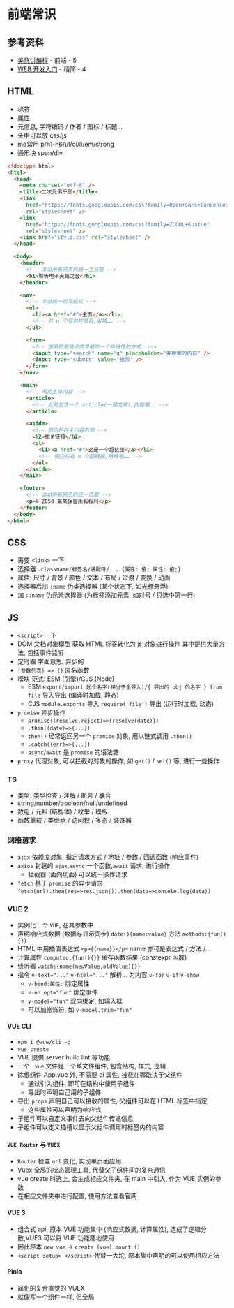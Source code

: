 # 前端常识

## 参考资料

* [吴悠讲编程](https://space.bilibili.com/482867012) - 前端 - 5
* [WEB 开发入门](https://developer.mozilla.org/zh-CN/docs/Learn_web_development/Core/Structuring_content/Basic_HTML_syntax) - 精简 - 4

## HTML

* 标签
* 属性
* 元信息, 字符编码 / 作者 / 图标 / 标题...
* 头中可以放 css/js
* md常用 p/h1-h6/ul/ol/li/em/strong
* 通用块 span/div

```html
<!doctype html>
<html>
  <head>
    <meta charset="utf-8" />
    <title>二次元俱乐部</title>
    <link
      href="https://fonts.googleapis.com/css?family=Open+Sans+Condensed:300|Sonsie+One"
      rel="stylesheet" />
    <link
      href="https://fonts.googleapis.com/css?family=ZCOOL+KuaiLe"
      rel="stylesheet" />
    <link href="style.css" rel="stylesheet" />
  </head>

  <body>
    <header>
      <!-- 本站所有网页的统一主标题 -->
      <h1>聆听电子天籁之音</h1>
    </header>

    <nav>
      <!-- 本站统一的导航栏 -->
      <ul>
        <li><a href="#">主页</a></li>
        <!-- 共 n 个导航栏项目,省略…… -->
      </ul>

      <form>
        <!-- 搜索栏是站点内导航的一个非线性的方式  -->
        <input type="search" name="q" placeholder="要搜索的内容" />
        <input type="submit" value="搜索" />
      </form>
    </nav>

    <main>
      <!-- 网页主体内容 -->
      <article>
        <!-- 此处包含一个 article(一篇文章),内容略…… -->
      </article>

      <aside>
        <!-- 侧边栏在主内容右侧 -->
        <h2>相关链接</h2>
        <ul>
          <li><a href="#">这是一个超链接</a></li>
          <!-- 侧边栏有 n 个超链接,略略略…… -->
        </ul>
      </aside>
    </main>

    <footer>
      <!-- 本站所有网页的统一页脚 -->
      <p>© 2050 某某保留所有权利</p>
    </footer>
  </body>
</html>
```

## CSS

* 需要 `<link>` 一下
* 选择器 `.classname/标签名/通配符/... {属性: 值; 属性: 值;}`
* 属性: 尺寸 / 背景 / 颜色 / 文本 / 布局 / 过渡 / 变换 / 动画
* 选择器后加 `:name` 伪类选择器 (某个状态下, 如光标悬浮)
* 加 `::name` 伪元素选择器 (为标签添加元素, 如对号 / 只选中第一行)

## JS

* `<script>` 一下
* DOM 文档对象模型 获取 HTML 标签转化为 js 对象进行操作 其中提供大量方法, 包括事件监听
* 定时器 字面意思, 异步的
* `(参数列表) => {}` 匿名函数
* 模块 范式: ESM (引擎)/CJS (Node)
    * ESM `export/import 起个名字(相当于全导入)/{ 导出的 obj 的名字 } from file` 导入导出 (编译时加载, 静态)
    * CJS `module.exports` 导入 `require('file')` 导出 (运行时加载, 动态)
* `promise` 异步操作
    * `promise((resolve,reject)=>{resolve(date)})`
    * `.then((date)=>{...})`
    * `then()` 经常返回另一个 `promise` 对象, 用以链式调用 `.then()`
    * `.catch((err)=>{...})`
    * `async`/`await` 是 `promise` 的语法糖
* `proxy` 代理对象, 可以拦截对对象的操作, 如 `get()` / `set()` 等, 进行一些操作

### TS

* 类型: 类型检查 / 注解 / 断言 / 联合
* string/number/boolean/null/undefined
* 数组 / 元祖 (结构体) / 枚举 / 模版
* 函数重载 / 类继承 / 访问权 / 多态 / 装饰器

### 网络请求

* `ajax` 依赖库对象, 指定请求方式 / 地址 / 参数 / 回调函数 (响应事件)
* `axios` 封装的 `ajax`,`async` 一个函数,`await` 请求, 进行操作
    * 拦截器 (面向切面) 可以统一操作请求
* `fetch` 基于 `promise` 的异步请求 `fetch(url).then(res=>res.json()).then(data=>console.log(data))`

### VUE 2

* 实例化一个 `VUE`, 在其参数中
* 声明响应式数据 (数据与显示同步) `date(){name:value}` 方法 `methods:{fun(){}}`
* HTML 中用插值表达式 `<p>{{name}}</p>` name 亦可是表达式 / 方法 /...
* 计算属性 `computed:{fun(){}}` 缓存函数结果 (constexpr 函数)
* 侦听器 `watch:{name(newValue,oldValue){}}`
* 指令 `v-text="..."` `v-html="..."` 解析... 为内容 `v-for` `v-if` `v-show`
    * `v-bind:属性:` 绑定属性
    * `v-on:opt="fun"` 绑定事件
    * `v-model="fun"` 双向绑定, 如输入框
    * 可以加修饰符, 如 `v-model.trim="fun"`

#### VUE CLI

* `npm i @vue/cli -g`
* `vue-create`
* VUE 提供 server build lint 等功能
* 一个 `.vue` 文件是一个单文件组件, 包含结构, 样式, 逻辑
* 除根组件 App.vue 外, 不需要 el 属性, 挂载在哪取决于父组件
    * 通过引入组件, 即可在结构中使用子组件
    * 导出时声明自己用的子组件
* 导出 `props` 声明自己可以接收的属性, 父组件可以在 HTML 标签中指定
    * 这些属性可以声明为响应式
* 子组件可以自定义事件去向父组件传递信息
* 子组件可以定义插槽以显示父组件调用时标签内的内容

#### `VUE Router` 与 `VUEX`

* `Router` 检查 `url` 变化, 实现单页面应用
* Vuex 全局的状态管理工具, 代替父子组件间的复杂通信
* vue create 时选上, 会生成相应文件夹, 在 main 中引入, 作为 VUE 实例的参数
* 在相应文件夹中进行配置, 使用方法查看官网

#### VUE 3

* 组合式 api, 原本 VUE 功能集中 (响应式数据, 计算属性), 造成了逻辑分散,VUE3 可以将 VUE 功能随地使用
* 因此原本 `new vue` -> `create (vue).mount ()`
* `<script setup> </script>` 代替一大坨, 原本集中声明的可以使用相应方法

#### Pinia

* 简化的复合直觉的 VUEX
* 就像写一个组件一样, 但全局
